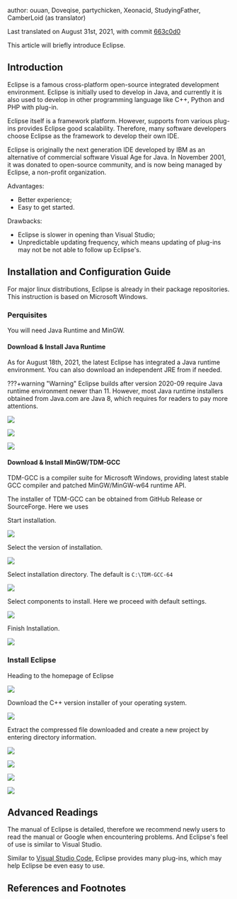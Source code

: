 author: ouuan, Doveqise, partychicken, Xeonacid, StudyingFather, CamberLoid (as translator)

Last translated on August 31st, 2021, with commit [663c0d0](https://github.com/OI-wiki/OI-wiki/commit/663c0d00574ae5528ecd8490403e0527672cd2ae)

This article will briefly introduce Eclipse.

## Introduction

Eclipse is a famous cross-platform open-source integrated development environment. Eclipse is initially used to develop in Java, and currently it is also used to develop in other programming language like C++, Python and PHP with plug-in. 

Eclipse itself is a framework platform. However, supports from various plug-ins provides Eclipse good scalability. Therefore, many software developers choose Eclipse as the framework to develop their own IDE.

Eclipse is originally the next generation IDE developed by IBM as an alternative of commercial software Visual Age for Java. In November 2001, it was donated to open-source community, and is now being managed by Eclipse, a non-profit organization.

Advantages: 
- Better experience;
- Easy to get started.

Drawbacks: 
- Eclipse is slower in opening than Visual Studio;
- Unpredictable updating frequency, which means updating of plug-ins may not be not able to follow up Eclipse's. 

## Installation and Configuration Guide

For major linux distributions, Eclipse is already in their package repositories. This instruction is based on Microsoft Windows. 

### Perquisites

You will need Java Runtime and MinGW.

#### Download & Install Java Runtime

As for August 18th, 2021, the latest Eclipse has integrated a Java runtime environment. You can also download an independent JRE from if needed.

???+warning "Warning"
    Eclipse builds after version 2020-09 require Java runtime environment newer than 11. However, most Java runtime installers obtained from Java.com are Java 8, which requires for readers to pay more attentions.

![](./images/eclipse1-1.png)

![](./images/eclipse1-2.png)

![](./images/eclipse1-3.png)

#### Download & Install MinGW/TDM-GCC

TDM-GCC is a compiler suite for Microsoft Windows, providing latest stable GCC compiler and patched MinGW/MinGW-w64 runtime API.

The installer of TDM-GCC can be obtained from GitHub Release or SourceForge. Here we uses 

Start installation.

![](./images/eclipse1-4.png)

Select the version of installation. 

![](./images/eclipse1-5.png)

Select installation directory. The default is `C:\TDM-GCC-64`

![](./images/eclipse1-6.png)

Select components to install. Here we proceed with default settings.

![](./images/eclipse1-9.png)

Finish Installation.

![](./images/eclipse1-8.png)

### Install Eclipse

Heading to the homepage of Eclipse 

![](./images/eclipse2.png)

Download the C++ version installer of your operating system.

![](./images/eclipse3.png)

Extract the compressed file downloaded and create a new project by entering directory information.

![](./images/eclipse4.png)

![](./images/eclipse5.png)

![](./images/eclipse6.png)

![](./images/eclipse7.png)

## Advanced Readings

The manual of Eclipse is detailed, therefore we recommend newly users to read the manual or Google when encountering problems. And Eclipse's feel of use is similar to Visual Studio.

Similar to [Visual Studio Code](./vscode.md), Eclipse provides many plug-ins, which may help Eclipse be even easy to use.

## References and Footnotes

[^ref1]: [Eclipse - 维基百科](https://zh.wikipedia.org/wiki/Eclipse)

[^ref2]: [曾经的 Java IDE 王者 Eclipse 真的没落了？21 款插件让它强大起来！](https://blog.csdn.net/csdnnews/article/details/78495979)
